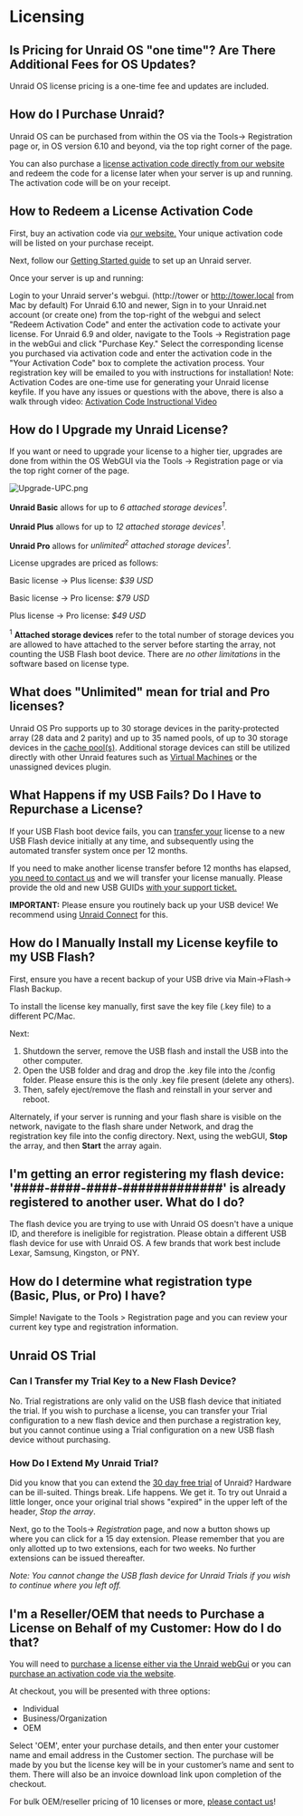 
# Licensing

## Is Pricing for Unraid OS "one time"? Are There Additional Fees for OS Updates?

Unraid OS license pricing is a one-time fee and updates are included.

## How do I Purchase Unraid?

Unraid OS can be purchased from within the OS via the Tools-\>
Registration page or, in OS version 6.10 and beyond, via the top right
corner of the page.

You can also purchase a [license activation code directly from our
website](https://unraid.net/pricing) and redeem the code for a license
later when your server is up and running. The activation code will be on
your receipt.

## How to Redeem a License Activation Code

First, buy an activation code via [our website.](https://unraid.net/pricing) Your unique activation code will be listed on your purchase receipt.

Next, follow our [Getting Started guide](https://docs.unraid.net/unraid-os/manual/getting-started) to set up an Unraid server.

Once your server is up and running:

Login to your Unraid server's webgui. (http://tower or http://tower.local from Mac by default)
For Unraid 6.10 and newer, Sign in to your Unraid.net account (or create one) from the top-right of the webgui and select "Redeem Activation Code" and enter the activation code to activate your license. For Unraid 6.9 and older, navigate to the Tools -> Registration page in the webGui and click "Purchase Key."
Select the corresponding license you purchased via activation code and enter the activation code in the "Your Activation Code" box to complete the activation process. Your registration key will be emailed to you with instructions for installation! Note: Activation Codes are one-time use for generating your Unraid license keyfile.
If you have any issues or questions with the above, there is also a walk through video: [Activation Code Instructional Video](https://www.loom.com/share/3ceb40440240474aaa80a0b7e3e69cb2)

## How do I Upgrade my Unraid License?

If you want or need to upgrade your license to a higher tier, upgrades
are done from within the OS WebGUI via the Tools → Registration page or
via the top right corner of the page.

![](/docs/legacy/Upgrade-UPC.png "Upgrade-UPC.png")

**Unraid Basic** allows for up to *6 attached storage
devices<sup>1</sup>.*

**Unraid Plus** allows for up to *12 attached storage
devices<sup>1</sup>.*

**Unraid Pro** allows for *unlimited<sup>2</sup> attached storage
devices<sup>1</sup>.*

License upgrades are priced as follows:

Basic license → Plus license: *$39 USD*

Basic license → Pro license: *$79 USD*

Plus license → Pro license: *$49 USD*

<sup>1</sup> <b>Attached storage devices</b> refer to the total number of
storage devices you are allowed to have attached to the server before
starting the array, not counting the USB Flash boot device. There are
*no other limitations* in the software based on license type.

## What does "Unlimited" mean for trial and Pro licenses?

Unraid OS Pro supports up to 30 storage devices in the parity-protected
array (28 data and 2 parity) and up to 35 named pools, of up to 30
storage devices in the [cache
pool(s)](/unraid-os/release-notes/6.9.0.md#multiple-pools).
Additional storage devices can still be utilized directly with other
Unraid features such as [Virtual
Machines](/manual/vm-management.md) or the unassigned devices
plugin.

## What Happens if my USB Fails? Do I Have to Repurchase a License?

If your USB Flash boot device fails, you can [transfer
your](/unraid-os/manual/changing-the-flash-device.md) license to a new USB
Flash device initially at any time, and subsequently using the automated
transfer system once per 12 months.

If you need to make another license transfer before 12 months has
elapsed, [you need to contact us](https://unraid.net/contact) and we
will transfer your license manually. Please provide the old and new USB
GUIDs [with your support ticket.](https://unraid.net/contact)

**IMPORTANT:** Please ensure you routinely back up your USB device!
We recommend using [Unraid Connect](/connect/about.md) for this.

## How do I Manually Install my License keyfile to my USB Flash?

First, ensure you have a recent backup of your USB drive via
Main-\>Flash-\> Flash Backup.

To install the license key manually, first save the key file (.key file)
to a different PC/Mac.

Next:

1. Shutdown the server, remove the USB flash and install the USB into
    the other computer.
2. Open the USB folder and drag and drop the .key file into the /config
    folder. Please ensure this is the only .key file present (delete any
    others).
3. Then, safely eject/remove the flash and reinstall in your server and
    reboot.

Alternately, if your server is running and your flash share is visible
on the network, navigate to the flash share under Network, and drag the
registration key file into the config directory. Next, using the webGUI,
**Stop** the array, and then **Start** the array again.

## I'm getting an error registering my flash device: '####-####-####-#############' is already registered to another user. What do I do?

The flash device you are trying to use with Unraid OS doesn't have a
unique ID, and therefore is ineligible for registration. Please obtain a
different USB flash device for use with Unraid OS. A few brands that
work best include Lexar, Samsung, Kingston, or PNY.

## How do I determine what registration type (Basic, Plus, or Pro) I have?

Simple! Navigate to the Tools \> Registration page and you can review
your current key type and registration information.

## Unraid OS Trial

### Can I Transfer my Trial Key to a New Flash Device?

No. Trial registrations are only valid on the USB flash device that
initiated the trial. If you wish to purchase a license, you can transfer
your Trial configuration to a new flash device and then purchase a
registration key, but you cannot continue using a Trial configuration on
a new USB flash device without purchasing.

### How Do I Extend My Unraid Trial?

Did you know that you can extend the [30 day free
trial](https://unraid.net/download) of Unraid? Hardware can be
ill-suited. Things break. Life happens. We get it. To try out Unraid a
little longer, once your original trial shows "expired" in the upper
left of the header, *Stop the array*.

Next, go to the Tools-\> *Registration* page, and now a button shows up
where you can click for a 15 day extension. Please remember that you are
only allotted up to two extensions, each for two weeks. No further
extensions can be issued thereafter.

*Note: You cannot change the USB flash device for Unraid Trials if you
wish to continue where you left off.*

## I'm a Reseller/OEM that needs to Purchase a License on Behalf of my Customer: How do I do that?

You will need to [purchase a license either via the Unraid
webGui](#how-do-i-purchase-unraid)
or you can [purchase an activation code via the
website](https://unraid.net/pricing).

At checkout, you will be presented with three options:

- Individual
- Business/Organization
- OEM

Select 'OEM', enter your purchase details, and then enter your customer
name and email address in the Customer section. The purchase will be
made by you but the license key will be in your customer’s name and sent
to them. There will also be an invoice download link upon completion of
the checkout.

For bulk OEM/reseller pricing of 10 licenses or more, [please contact
us](https://unraid.net/contact)!
